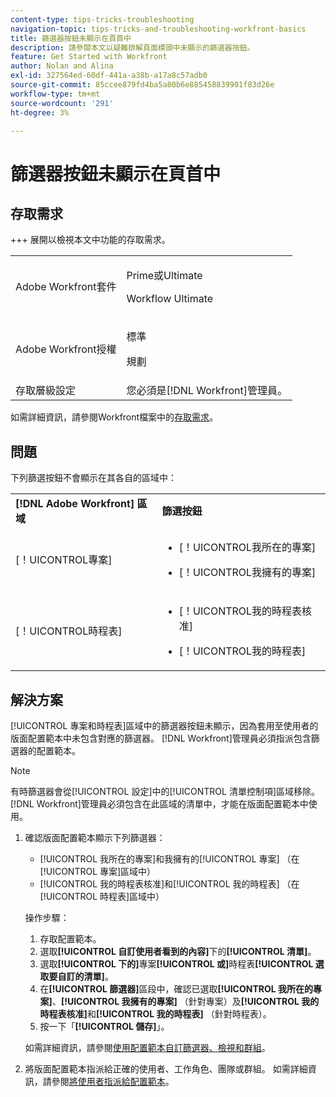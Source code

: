 ```yaml
---
content-type: tips-tricks-troubleshooting
navigation-topic: tips-tricks-and-troubleshooting-workfront-basics
title: 篩選器按鈕未顯示在頁首中
description: 請參閱本文以疑難排解頁面標頭中未顯示的篩選器按鈕。
feature: Get Started with Workfront
author: Nolan and Alina
exl-id: 327564ed-60df-441a-a38b-a17a8c57adb0
source-git-commit: 85ccee879fd4ba5a80b6e885458839901f83d26e
workflow-type: tm+mt
source-wordcount: '291'
ht-degree: 3%

---
```


# 篩選器按鈕未顯示在頁首中

## 存取需求

+++ 展開以檢視本文中功能的存取需求。

<table>
  <tr>
   <td>Adobe Workfront套件
   </td>
   <td> <p>Prime或Ultimate</p>
    <p>Workflow Ultimate</p>
   </td>
  </tr>
  <tr>
   <td>Adobe Workfront授權
   </td>
   <td><p>標準</p>
   <p>規劃</p>
   </td>
  </tr>
   <tr>
   <td>存取層級設定
   </td>
   <td>您必須是[!DNL Workfront]管理員。
   </td>
  </tr>
</table>

如需詳細資訊，請參閱Workfront檔案中的[存取需求](/help/quicksilver/administration-and-setup/add-users/access-levels-and-object-permissions/access-level-requirements-in-documentation.md)。

## 問題

下列篩選按鈕不會顯示在其各自的區域中：

<table style="table-layout:auto"> 
 <col> 
 <col> 
 <tbody> 
  <tr> 
   <td><strong>[!DNL Adobe Workfront] 區域</strong></td> 
   <td><strong>篩選按鈕</strong></td> 
  </tr> 
  <tr> 
   <td> <p>[！UICONTROL專案] </p> </td> 
   <td> 
    <ul> 
     <li> <p>[！UICONTROL我所在的專案]</p> </li> 
     <li> <p>[！UICONTROL我擁有的專案]</p> </li> 
    </ul> </td> 
  </tr> 
  <tr> 
   <td><span>[！UICONTROL時程表]</span> </td> 
   <td> 
    <ul> 
     <li> <p><span>[！UICONTROL我的時程表核准]</span> </p> </li> 
     <li> <p><span>[！UICONTROL我的時程表]</span> </p> </li> 
    </ul> </td> 
  </tr> 
 </tbody> 
</table>

## 解決方案

[!UICONTROL 專案和時程表]區域中的篩選器按鈕未顯示，因為套用至使用者的版面配置範本中未包含對應的篩選器。 [!DNL Workfront]管理員必須指派包含篩選器的配置範本。

>[!NOTE]
>
>有時篩選器會從[!UICONTROL 設定]中的[!UICONTROL 清單控制項]區域移除。 [!DNL Workfront]管理員必須包含在此區域的清單中，才能在版面配置範本中使用。

1. 確認版面配置範本顯示下列篩選器：

   * [!UICONTROL 我所在的專案]和我擁有的[!UICONTROL 專案] （在[!UICONTROL 專案]區域中）
   * [!UICONTROL 我的時程表核准]和[!UICONTROL 我的時程表] （在[!UICONTROL 時程表]區域中）

   操作步驟：

   1. 存取配置範本。
   1. 選取&#x200B;**[!UICONTROL 自訂使用者看到的內容]**&#x200B;下的&#x200B;**[!UICONTROL 清單]**。
   1. 選取&#x200B;**[!UICONTROL 下的]**&#x200B;專案&#x200B;**[!UICONTROL 或]**&#x200B;時程表&#x200B;**[!UICONTROL 選取要自訂的清單]**。
   1. 在&#x200B;**[!UICONTROL 篩選器]**&#x200B;區段中，確認已選取&#x200B;**[!UICONTROL 我所在的專案]**、**[!UICONTROL 我擁有的專案]** （針對專案）及&#x200B;**[!UICONTROL 我的時程表核准]**&#x200B;和&#x200B;**[!UICONTROL 我的時程表]** （針對時程表）。
   1. 按一下「**[!UICONTROL 儲存]**」。

   如需詳細資訊，請參閱[使用配置範本自訂篩選器、檢視和群組](../../administration-and-setup/customize-workfront/use-layout-templates/customize-fvg-list-controls-layout-template.md)。

1. 將版面配置範本指派給正確的使用者、工作角色、團隊或群組。 如需詳細資訊，請參閱[將使用者指派給配置範本](../../administration-and-setup/customize-workfront/use-layout-templates/assign-users-to-layout-template.md)。

